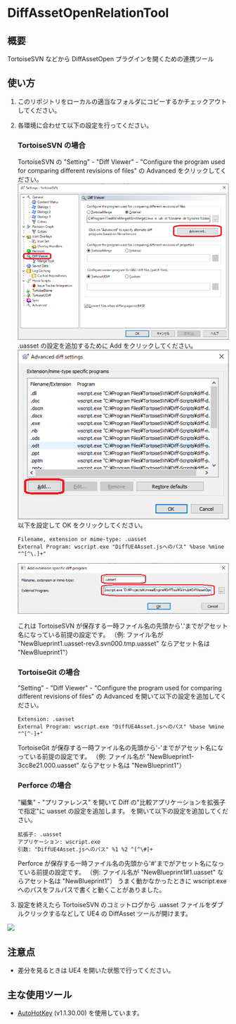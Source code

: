 # DiffAssetOpenRelationTool

## 概要
TortoiseSVN などから DiffAssetOpen プラグインを開くための連携ツール

## 使い方
1. このリポジトリをローカルの適当なフォルダにコピーするかチェックアウトしてください。
2. 各環境に合わせて以下の設定を行ってください。

	### TortoiseSVN の場合
	TortoiseSVN の "Setting" - "Diff Viewer" - "Configure the program used for comparing different revisions of files" の Advanced をクリックしてください。
	![Usage_01](https://github.com/t-utsunomiya/DiffAssetOpenRelationTool/blob/master/ReadmeResource/Usage_01.png "使い方01")  
	.uasset の設定を追加するために Add をクリックしてください。
	![Usage_02](https://github.com/t-utsunomiya/DiffAssetOpenRelationTool/blob/master/ReadmeResource/Usage_02.png "使い方02")  
	以下を設定して OK をクリックしてください。
	```
	Filename, extension or mime-type: .uasset
	External Program: wscript.exe "DiffUE4Asset.jsへのパス" %base %mine "^[^\.]+"
	```
	![Usage_03](https://github.com/t-utsunomiya/DiffAssetOpenRelationTool/blob/master/ReadmeResource/Usage_03.png "使い方03")  
	
	これは TortoiseSVN が保存する一時ファイル名の先頭から'.'までがアセット名になっている前提の設定です。
	（例: ファイル名が "NewBlueprint1.uasset-rev3.svn000.tmp.uasset" ならアセット名は "NewBlueprint1"）

	### TortoiseGit の場合
	"Setting" - "Diff Viewer" - "Configure the program used for comparing different revisions of files" の Advanced を開いて以下の設定を追加してください。

	```
	Extension: .uasset
	External Program: wscript.exe "DiffUE4Asset.jsへのパス" %base %mine "^[^-]+"
	```
	TortoiseGit が保存する一時ファイル名の先頭から'-'までがアセット名になっている前提の設定です。
	（例: ファイル名が "NewBlueprint1-3cc8e21.000.uasset" ならアセット名は "NewBlueprint1"）

	### Perforce の場合
	"編集" - "プリファレンス" を開いて Diff の"比較アプリケーションを拡張子で指定"に uasset の設定を追加します。
	を開いて以下の設定を追加してください。

	```
	拡張子: .uasset
	アプリケーション: wscript.exe
	引数: "DiffUE4Asset.jsへのパス" %1 %2 ^[^\#]+
	```
	Perforce が保存する一時ファイル名の先頭から'#'までがアセット名になっている前提の設定です。
	（例: ファイル名が "NewBlueprint1#1.uasset" ならアセット名は "NewBlueprint1"）
	うまく動かなかったときに wscript.exe へのパスをフルパスで書くと動くことがありました。

3. 設定を終えたら TortoiseSVN のコミットログから .uasset ファイルをダブルクリックするなどして UE4 の DiffAsset ツールが開けます。

[![](https://img.youtube.com/vi/PoC-79Rl0C0/0.jpg)](https://www.youtube.com/watch?v=PoC-79Rl0C0)
## 注意点
- 差分を見るときは UE4 を開いた状態で行ってください。

## 主な使用ツール
- [AutoHotKey](https://www.autohotkey.com/) (v1.1.30.00) を使用しています。
